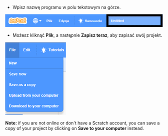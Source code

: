 + Wpisz nazwę programu w polu tekstowym na górze.

![pole tekstowe nazwy projektu scratch](images/name-annotated.png)

+ Możesz kliknąć **Plik**, a następnie **Zapisz teraz**, aby zapisać swój projekt.

![zrzut ekranu](images/save.png)

**Note:** if you are not online or don't have a Scratch account, you can save a copy of your project by clicking on **Save to your computer** instead.